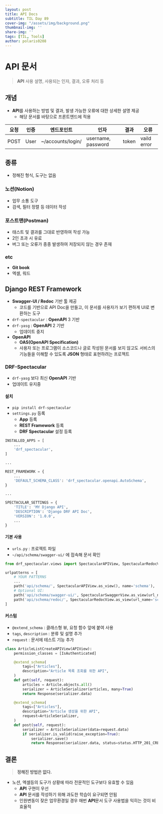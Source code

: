 ```yaml
---
layout: post
title: API Docs
subtitle: TIL Day 89
cover-img: "/assets/img/background.png"
thumbnail-img: ''
share-img: ''
tags: [TIL, Tools]
author: polaris0208
---
```


# API 문서
> **API** 사용 설명, 사용되는 인자, 결과, 오류 처리 등

## 개념

- **API**를 사용하는 방법 및 결과, 발생 가능한 오류에 대한 상세한 설명 제공
  - 해당 문서를 바탕으로 프론트엔드에 적용


|요청|인증|엔드포인트|인자|결과|오류|
|-|-|-|-|-|-|
|POST|User|~/accounts/login/|username, password|token|vaild error|

## 종류
- 정해진 형식, 도구는 없음

### 노션(Notion)
- 업무 소통 도구
- 검색, 필터 정렬 등 데이터 작성

### 포스트맨(Postman)
- 태스트 및 결과를 그대로 반영하여 작성 가능
- 2인 초과 시 유료
- 버그 또는 오류가 종종 발생하여 저장되지 않는 경우 존재

### etc
- **Git book**
- 엑셀, 워드

## Django REST Framework
- **Swagger-UI / Redoc** 기반 툴 제공
  - 코드를 기반으로 API Doc을 만들고, 이 문서를 사용자가 보기 편하게 UI로 변환하는 도구
- `drf-spectacular` : **OpenAPI** 3 기반
- `drf-yasg` : **OpenAPI** 2 기반
  - 업데이트 중지
- **OpenAPI**
  - **OAS(OpenAPI Specification)**
  - 사용자 또는 프로그램이 소스코드나 글로 작성된 문서를 보지 않고도 서비스의 기능들을 이해할 수 있도록 **JSON** 형태로 표현하려는 프로젝트

### DRF-Spectacular
- `drf-yasg` 보다 최신  **OpenAPI** 기반
- 업데이트 유지중

#### 설치
- `pip install drf-spectacular`
- `settings.py` 등록
  - **App** 등록
  - **REST Framework** 등록
  - **DRF Spectacular** 설정 등록

```py
INSTALLED_APPS = [
    ...
    'drf_spectacular',
]

...

REST_FRAMEWORK = {
    ...
    'DEFAULT_SCHEMA_CLASS': 'drf_spectacular.openapi.AutoSchema',
}

...

SPECTACULAR_SETTINGS = {
    'TITLE': 'MY Django API',
    'DESCRIPTION': 'Django DRF API Doc',
    'VERSION': '1.0.0',
    ...
}
```

#### 기본 사용
- `urls.py` : 프로젝트 파일
- `~/api/schema/swagger-ui/` 에 접속해 문서 확인

```py
from drf_spectacular.views import SpectacularAPIView, SpectacularRedocView, SpectacularSwaggerView

urlpatterns = [
    # YOUR PATTERNS
    ...
    path('api/schema/', SpectacularAPIView.as_view(), name='schema'),
    # Optional UI:
    path('api/schema/swagger-ui/', SpectacularSwaggerView.as_view(url_name='schema'), name='swagger-ui'),
    path('api/schema/redoc/', SpectacularRedocView.as_view(url_name='schema'), name='redoc'),
]
```

#### 커스텀
- `@extend_schema` : 클래스형 뷰, 요청 함수 앞에 붙여 사용
- `tags`, `description` : 분류 및 설명 추가
- `request` : 문서에 테스트 기능 추가

```py
class ArticleListCreateAPIView(APIView):
    permission_classes = [IsAuthenticated]

    @extend_schema(
        tags=["Articles"],
        description="Article 목록 조회를 위한 API",
    )
    def get(self, request):
        articles = Article.objects.all()
        serializer = ArticleSerializer(articles, many=True)
        return Response(serializer.data)

    @extend_schema(
        tags=["Articles"],
        description="Article 생성을 위한 API",
        request=ArticleSerializer,
    )
    def post(self, request):
        serializer = ArticleSerializer(data=request.data)
        if serializer.is_valid(raise_exception=True):
            serializer.save()
            return Response(serializer.data, status=status.HTTP_201_CREATED)
```

## 결론
> **정해진 방법은 없다.**
- 노션, 엑셀등의 도구가 상황에 따라 전문적인 도구보다 유효할 수 있음
  - **API** 구현이 우선
  - **API** 문서를 작성하기 위해 과도한 학습이 요구되면 안됨
  - 인원변동이 잦은 업무환경일 경우 매번 **API**문서 도구 사용법을 익히는 것이 비효율적